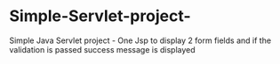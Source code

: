 # Simple-Servlet-project-
Simple Java Servlet project - One Jsp to display 2 form fields and if the validation is passed success message is displayed
